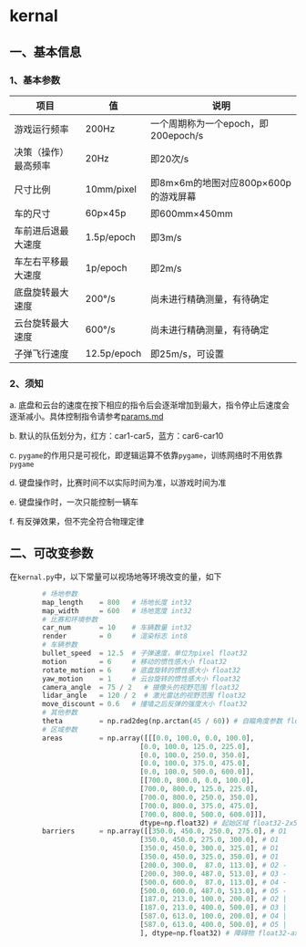 # kernal

## 一、基本信息

### 1、基本参数

|项目|值|说明|
|-|-|-|
|游戏运行频率|200Hz|一个周期称为一个epoch，即200epoch/s|
|决策（操作）最高频率|20Hz|即20次/s|
|尺寸比例|10mm/pixel|即8m×6m的地图对应800p×600p的游戏屏幕|
|车的尺寸|60p×45p|即600mm×450mm|
|车前进后退最大速度|1.5p/epoch|即3m/s|
|车左右平移最大速度|1p/epoch|即2m/s|
|底盘旋转最大速度|200°/s|尚未进行精确测量，有待确定|
|云台旋转最大速度|600°/s|尚未进行精确测量，有待确定|
|子弹飞行速度|12.5p/epoch|即25m/s，可设置|

### 2、须知

a. 底盘和云台的速度在按下相应的指令后会逐渐增加到最大，指令停止后速度会逐渐减小。具体控制指令请参考[params.md](./params.md)

b. 默认的队伍划分为，红方：car1-car5，蓝方：car6-car10

c. `pygame`的作用只是可视化，即逻辑运算不依靠`pygame`，训练网络时不用依靠`pygame`

d. 键盘操作时，比赛时间不以实际时间为准，以游戏时间为准

e. 键盘操作时，一次只能控制一辆车

f. 有反弹效果，但不完全符合物理定律

## 二、可改变参数

在`kernal.py`中，以下常量可以视场地等环境改变的量，如下

```python
        # 场地参数
        map_length    = 800   # 场地长度 int32
        map_width     = 600   # 场地宽度 int32
        # 比赛和环境参数
        car_num       = 10    # 车辆数量 int32
        render        = 0     # 渲染标志 int8
        # 车辆参数
        bullet_speed  = 12.5  # 子弹速度，单位为pixel float32
        motion        = 6     # 移动的惯性感大小 float32
        rotate_motion = 6     # 底盘旋转的惯性感大小 float32
        yaw_motion    = 1     # 云台旋转的惯性感大小 float32
        camera_angle  = 75 / 2   # 摄像头的视野范围 float32
        lidar_angle   = 120 / 2  # 激光雷达的视野范围 float32
        move_discount = 0.6   # 撞墙之后反弹的强度大小 float32
        # 其他参数
        theta         = np.rad2deg(np.arctan(45 / 60)) # 自瞄角度参数 float32
        # 区域参数
        areas         = np.array([[[0.0, 100.0, 0.0, 100.0],
                                [0.0, 100.0, 125.0, 225.0],
                                [0.0, 100.0, 250.0, 350.0],
                                [0.0, 100.0, 375.0, 475.0],
                                [0.0, 100.0, 500.0, 600.0]],
                                [[700.0, 800.0, 0.0, 100.0],
                                [700.0, 800.0, 125.0, 225.0],
                                [700.0, 800.0, 250.0, 350.0],
                                [700.0, 800.0, 375.0, 475.0],
                                [700.0, 800.0, 500.0, 600.0]]], 
                                dtype=np.float32) # 起始区域 float32-2x5x4
        barriers      = np.array([[350.0, 450.0, 250.0, 275.0], # O1
                                [350.0, 450.0, 275.0, 300.0], # O1
                                [350.0, 450.0, 300.0, 325.0], # O1
                                [350.0, 450.0, 325.0, 350.0], # O1
                                [200.0, 300.0,  87.0, 113.0], # O2 -
                                [200.0, 300.0, 487.0, 513.0], # O3 -
                                [500.0, 600.0,  87.0, 113.0], # O4 -
                                [500.0, 600.0, 487.0, 513.0], # O5 -
                                [187.0, 213.0, 100.0, 200.0], # O2 |
                                [187.0, 213.0, 400.0, 500.0], # O3 |
                                [587.0, 613.0, 100.0, 200.0], # O4 |
                                [587.0, 613.0, 400.0, 500.0], # O5 | 
                                ], dtype=np.float32) # 障碍物 float32-ax4
```